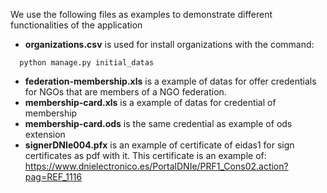 We use the following files as examples to demonstrate different functionalities of the application

- **organizations.csv** is used for install organizations with the command:
```
  python manage.py initial_datas
```
- **federation-membership.xls** is a example of datas for offer credentials for NGOs that are members of a NGO federation.
- **membership-card.xls** is a example of datas for credential of membership
- **membership-card.ods** is the same credential as example of ods extension
- **signerDNIe004.pfx** is an example of certificate of eidas1 for sign certificates as pdf with it. This certificate is an example of:
https://www.dnielectronico.es/PortalDNIe/PRF1_Cons02.action?pag=REF_1116

